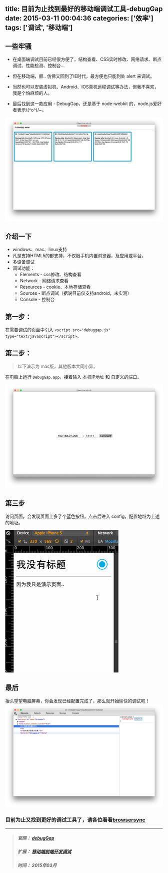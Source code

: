 title: 目前为止找到最好的移动端调试工具-debugGap
date: 2015-03-11 00:04:36
categories: ['效率']
tags: ['调试', '移动端']
---

## 一些牢骚
* 在桌面端调试目前已经很方便了，结构查看、CSS实时修改、网络请求、断点调试、性能检测、控制台...

* 但在移动端，额.. 仿佛又回到了IE时代，最方便也只能到处 alert 来调试。

* 当然也可以安装虚拟机、Android、IOS真机远程调试等办法，但我不喜欢，我是个怕麻烦的人。

* 最后找到这一款应用 - DebugGap，还是基于 node-webkit 的，node.js爱好者表示\\(^o^)/~。


![](/images/debugGap-0.png)

<!-- more -->

## 介绍一下
* windows、mac、linux支持
* 凡是支持HTML5的都支持，不仅限手机内置浏览器，及应用或平台。
* 多设备调试
* 调试功能：
    * Elements - css修改、结构查看
    * Network  - 网络请求查看
    * Resources - cookie、本地存储查看
    * Sources - 断点调试（据说目前仅支持android，未实测）
    * Console - 控制台

## 第一步：
在需要调试的页面中引入 `<script src="debuggap.js" type="text/javascript"></script>`。

## 第二步：
> 以下演示为 mac版，其他版本大同小异。

在电脑上运行 `DebugGap.app`，接着输入 本机IP地址 和 自定义的端口。

![](/images/debugGap-1.png)

## 第三步
访问页面，会发现页面上多了个蓝色按钮，点击后进入 config，配置地址为上述的地址。

![](/images/debugGap-2.gif)

## 最后
抬头望望电脑屏幕，你会发现已经配置完成了，那么就开始愉快的调试吧！
![](/images/debugGap-4.png)

### 目前为止又找到更好的调试工具了，请各位看看[browsersync](http://www.browsersync.io/)

---
> ##### 官网： [debugGap](http://www.debuggap.com/)
> ##### 扩展： [移动端前端开发调试](http://yujiangshui.com/multidevice-frontend-debug/)
> ##### 时间： 2015年03月